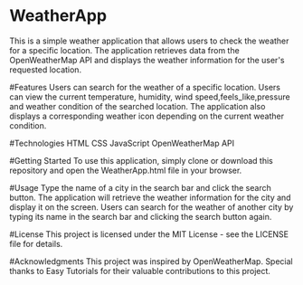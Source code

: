 # WeatherApp
This is a simple weather application that allows users to check the weather for a specific location. The application retrieves data from the OpenWeatherMap API and displays the weather information for the user's requested location.

#Features
Users can search for the weather of a specific location. Users can view the current temperature, humidity, wind speed,feels_like,pressure and weather condition of the searched location. The application also displays a corresponding weather icon depending on the current weather condition.

#Technologies
HTML
CSS
JavaScript
OpenWeatherMap API

#Getting Started
To use this application, simply clone or download this repository and open the WeatherApp.html file in your browser.

#Usage
Type the name of a city in the search bar and click the search button. The application will retrieve the weather information for the city and display it on the screen. Users can search for the weather of another city by typing its name in the search bar and clicking the search button again.

#License
This project is licensed under the MIT License - see the LICENSE file for details.

#Acknowledgments
This project was inspired by OpenWeatherMap. Special thanks to Easy Tutorials for their valuable contributions to this project.
